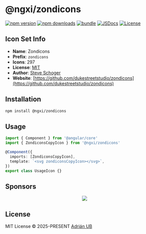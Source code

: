# @ngxi/zondicons

[![npm version][npm-version-src]][npm-version-href]
[![npm downloads][npm-downloads-src]][npm-downloads-href]
[![bundle][bundle-src]][bundle-href]
[![JSDocs][jsdocs-src]][jsdocs-href]
[![License][license-src]][license-href]

## Icon Set Info

- **Name**: Zondicons
- **Prefix**: `zondicons`
- **Icons**: 297
- **License**: [MIT](https://github.com/dukestreetstudio/zondicons/blob/master/LICENSE)
- **Author**: [Steve Schoger](https://github.com/dukestreetstudio/zondicons)
- **Website**: [https://github.com/dukestreetstudio/zondicons](https://github.com/dukestreetstudio/zondicons)

## Installation

```sh
npm install @ngxi/zondicons
```

## Usage

```ts
import { Component } from '@angular/core'
import { ZondiconsCopyIcon } from '@ngxi/zondicons'

@Component({
  imports: [ZondiconsCopyIcon],
  template: `<svg zondiconsCopyIcon></svg>`,
})
export class UsageIcon {}
```

## Sponsors

<p align="center">
  <a href="https://cdn.jsdelivr.net/gh/adrian-ub/static/sponsors.svg">
    <img src='https://cdn.jsdelivr.net/gh/adrian-ub/static/sponsors.svg'/>
  </a>
</p>

## License

MIT License © 2025-PRESENT [Adrián UB](https://github.com/adrian-ub)

<!-- Badges -->

[npm-version-src]: https://img.shields.io/npm/v/@ngxi/zondicons?style=flat&colorA=080f12&colorB=1fa669
[npm-version-href]: https://npmjs.com/package/@ngxi/zondicons
[npm-downloads-src]: https://img.shields.io/npm/dm/@ngxi/zondicons?style=flat&colorA=080f12&colorB=1fa669
[npm-downloads-href]: https://npmjs.com/package/@ngxi/zondicons
[bundle-src]: https://img.shields.io/bundlephobia/minzip/@ngxi/zondicons?style=flat&colorA=080f12&colorB=1fa669&label=minzip
[bundle-href]: https://bundlephobia.com/result?p=@ngxi/zondicons
[license-src]: https://img.shields.io/npm/l/@ngxi/zondicons?style=flat&colorA=080f12&colorB=1fa669
[license-href]: https://github.com/adrian-ub/ngxi/blob/main/LICENSE
[jsdocs-src]: https://img.shields.io/badge/jsdocs-reference-080f12?style=flat&colorA=080f12&colorB=1fa669
[jsdocs-href]: https://www.jsdocs.io/package/@ngxi/zondicons
